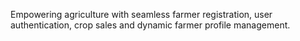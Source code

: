 Empowering agriculture with seamless farmer registration, user authentication, crop sales and dynamic farmer profile management.

